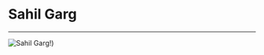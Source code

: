 # Sahil Garg 

***

![Sahil Garg!](https://github.com/sahilgarg07/sahilgarg07.github.io/raw/main/IMG_20230401_123527_037.jpg?raw=true))
